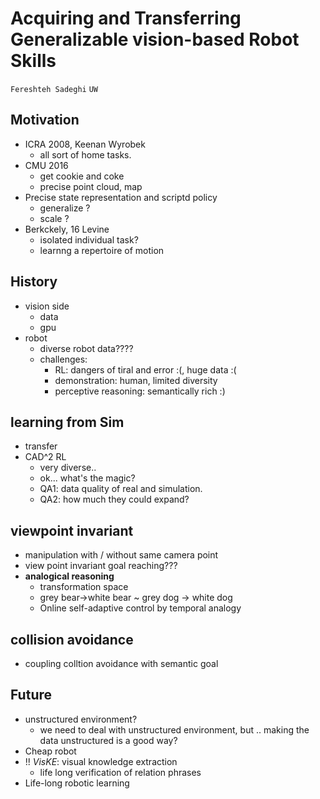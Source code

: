 # Acquiring and Transferring Generalizable vision-based Robot Skills
`Fereshteh Sadeghi` `UW`

## Motivation
- ICRA 2008, Keenan Wyrobek
    + all sort of home tasks.
- CMU 2016 
    + get cookie and coke
    + precise point cloud, map
- Precise state representation and scriptd policy
    + generalize ?
    + scale ?
- Berkckely, 16 Levine
    + isolated individual task?
    + learnng a repertoire of motion


## History
- vision side
    + data
    + gpu
- robot
    + diverse robot data????
    + challenges:
        * RL: dangers of tiral and error :(, huge data :(
        * demonstration: human, limited diversity
        * perceptive reasoning: semantically rich :)

## learning from Sim
- transfer
- CAD^2 RL
    + very diverse..
    + ok... what's the magic?
    + QA1: data quality of real and simulation. 
    + QA2: how much they could expand? 

## viewpoint invariant
- manipulation with / without same camera point
- view point invariant goal reaching???
- __analogical reasoning__
    + transformation space
    + grey bear->white bear ~ grey dog -> white dog
    + Online self-adaptive control by temporal analogy

## collision avoidance
- coupling colltion avoidance with semantic goal 

## Future
- unstructured environment? 
    + we need to deal with unstructured environment, but .. making the data unstructured is a good way?
- Cheap robot
- !! _VisKE_: visual knowledge extraction
    + life long verification of relation phrases
- Life-long robotic learning

